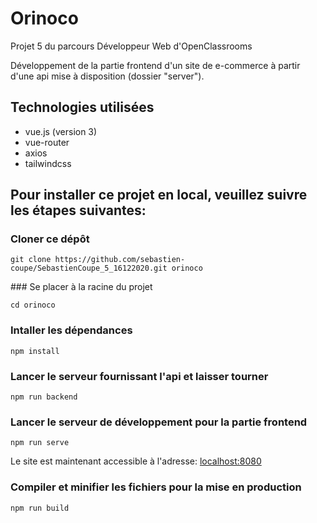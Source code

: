 # Orinoco

Projet 5 du parcours Développeur Web d'OpenClassrooms

Développement de la partie frontend d'un site de e-commerce à partir d'une api mise à disposition (dossier "server").

## Technologies utilisées
  * vue.js (version 3)
  * vue-router
  * axios
  * tailwindcss
  

## Pour installer ce projet en local, veuillez suivre les étapes suivantes:

### Cloner ce dépôt
```
git clone https://github.com/sebastien-coupe/SebastienCoupe_5_16122020.git orinoco
```  
  
### Se placer à la racine du projet
```
cd orinoco
```
  
### Intaller les dépendances
```
npm install
```
  
### Lancer le serveur fournissant l'api et laisser tourner
```
npm run backend
```
  
### Lancer le serveur de développement pour la partie frontend
```
npm run serve
```
Le site est maintenant accessible à l'adresse: [localhost:8080](localhost:8080)
  
   

### Compiler et minifier les fichiers pour la mise en production
```
npm run build
```

